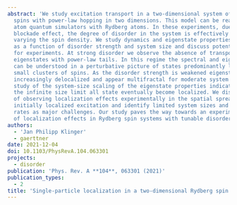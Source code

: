 ```yaml
---
abstract: 'We study excitation transport in a two-dimensional system of randomly assembled
  spins with power-law hopping in two dimensions. This model can be realized in cold
  atom quantum simulators with Rydberg atoms. In these experiments, due to the Rydberg
  blockade effect, the degree of disorder in the system is effectively tunable by
  varying the spin density. We study dynamics and eigenstate properties of the model
  as a function of disorder strength and system size and discuss potential limitations
  for experiments. At strong disorder we observe the absence of transport due to localized
  eigenstates with power-law tails. In this regime the spectral and eigenstate properties
  can be understood in a perturbative picture of states predominantly localized on
  small clusters of spins. As the disorder strength is weakened eigenstates become
  increasingly delocalized and appear multifractal for moderate system sizes. A detailed
  study of the system-size scaling of the eigenstate properties indicates that in
  the infinite size limit all state eventually become localized. We discuss the feasibility
  of observing localization effects experimentally in the spatial spreading of an
  initially localized excitation and identify limited system sizes and finite decoherence
  rates as major challenges. Our study paves the way towards an experimental observation
  of localization effects in Rydberg spin systems with tunable disorder. '
authors:
  - 'Jan Philipp Klinger'
  - gaerttner
date: 2021-12-04
doi: 10.1103/PhysRevA.104.063301
projects:
  - disorder
publication: 'Phys. Rev. A **104**, 063301 (2021)'
publication_types:
  - 2
title: 'Single-particle localization in a two-dimensional Rydberg spin system'
---
```

